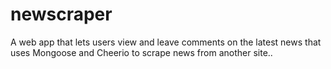 # newscraper
A web app that lets users view and leave comments on the latest news that uses Mongoose and Cheerio to scrape news from another site..
